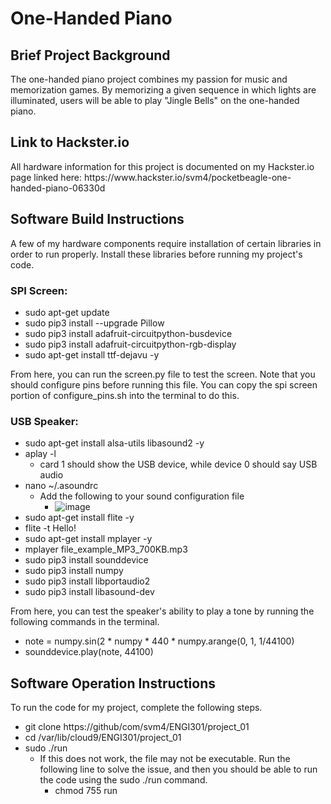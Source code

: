 <h1> One-Handed Piano </h1>
<h2> Brief Project Background </h2>
The one-handed piano project combines my passion for music and memorization games. By memorizing a given sequence in which lights are illuminated, users will be able to play "Jingle Bells" on the one-handed piano. 
<h2> Link to Hackster.io </h2>
All hardware information for this project is documented on my Hackster.io page linked here: https://www.hackster.io/svm4/pocketbeagle-one-handed-piano-06330d
<h2> Software Build Instructions </h2>
A few of my hardware components require installation of certain libraries in order to run properly. Install these libraries before running my project's code. 

<h3> SPI Screen: </h3>

- sudo apt-get update
- sudo pip3 install --upgrade Pillow
- sudo pip3 install adafruit-circuitpython-busdevice
- sudo pip3 install adafruit-circuitpython-rgb-display
- sudo apt-get install ttf-dejavu -y

From here, you can run the screen.py file to test the screen. Note that you should configure pins before running this file. You can copy the spi screen portion of configure_pins.sh into the terminal to do this. 

<h3> USB Speaker: </h3>

- sudo apt-get install alsa-utils libasound2 -y
- aplay -l
  - card 1 should show the USB device, while device 0 should say USB audio
- nano ~/.asoundrc
  - Add the following to your sound configuration file
      - ![image](https://github.com/svm4/ENGI301/assets/144633219/e0c33083-2f0f-4af5-983d-27628d1ea3e9)
- sudo apt-get install flite -y
- flite -t Hello!
- sudo apt-get install mplayer -y
- mplayer file_example_MP3_700KB.mp3
- sudo pip3 install sounddevice
- sudo pip3 install numpy
- sudo pip3 install libportaudio2
- sudo pip3 install libasound-dev

From here, you can test the speaker's ability to play a tone by running the following commands in the terminal.

- note = numpy.sin(2 * numpy * 440 * numpy.arange(0, 1, 1/44100)
- sounddevice.play(note, 44100)
  
<h2> Software Operation Instructions </h2>
To run the code for my project, complete the following steps.

- git clone https://github/com/svm4/ENGI301/project_01
- cd /var/lib/cloud9/ENGI301/project_01
- sudo ./run
  - If this does not work, the file may not be executable. Run the following line to solve the issue, and then you should be able to run the code using the sudo ./run command.
    - chmod 755 run
